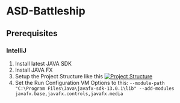 # ASD-Battleship

## Prerequisites
### IntelliJ

1. Install latest JAVA SDK
2. Install JAVA FX
3. Setup the Project Structure like this
[![Project Structure](https://i.ibb.co/F8044qb/Unbenannt.png "Project Structure")](https://i.ibb.co/F8044qb/Unbenannt.png "Project Structure")
4. Set the Run Configuration VM Options to this:
`--module-path "C:\Program Files\Java\javafx-sdk-13.0.1\lib" --add-modules javafx.base,javafx.controls,javafx.media`
